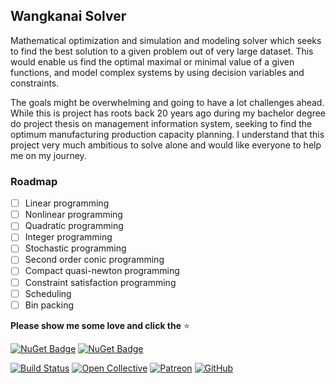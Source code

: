 ## Wangkanai Solver

Mathematical optimization and simulation and modeling solver which seeks to find the best solution to a given problem
out of very large dataset. This would enable us find the optimal maximal or minimal value of a given functions, and
model complex systems by using decision variables and constraints.

The goals might be overwhelming and going to have a lot challenges ahead. While this is project has roots back 20 years
ago during my bachelor degree do project thesis on management information system, seeking to find the optimum
manufacturing production capacity planning. I understand that this project very much ambitious to solve alone and would
like everyone to help me on my journey.

### Roadmap

- [ ] Linear programming
- [ ] Nonlinear programming
- [ ] Quadratic programming
- [ ] Integer programming
- [ ] Stochastic programming
- [ ] Second order conic programming
- [ ] Compact quasi-newton programming
- [ ] Constraint satisfaction programming
- [ ] Scheduling
- [ ] Bin packing

**Please show me some love and click the** :star:

[![NuGet Badge](https://buildstats.info/nuget/wangkanai.sendgrid)](https://www.nuget.org/packages/wangkanai.sendgrid)
[![NuGet Badge](https://buildstats.info/nuget/wangkanai.sendgrid?includePreReleases=true)](https://www.nuget.org/packages/wangkanai.sendgrid)

[![Build Status](https://dev.azure.com/wangkanai/GitHub/_apis/build/status/wangkanai?branchName=main)](https://dev.azure.com/wangkanai/GitHub/_build/latest?definitionId=20&branchName=main)
[![Open Collective](https://img.shields.io/badge/open%20collective-support%20me-3385FF.svg)](https://opencollective.com/wangkanai)
[![Patreon](https://img.shields.io/badge/patreon-support%20me-d9643a.svg)](https://www.patreon.com/wangkanai)
[![GitHub](https://img.shields.io/github/license/wangkanai/wangkanai)](https://github.com/wangkanai/wangkanai/blob/main/LICENSE)


